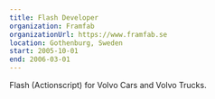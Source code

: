 ```yaml
---
title: Flash Developer
organization: Framfab
organizationUrl: https://www.framfab.se
location: Gothenburg, Sweden
start: 2005-10-01
end: 2006-03-01
---
```


Flash (Actionscript) for Volvo Cars and Volvo Trucks.
